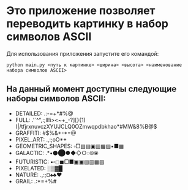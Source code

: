 # Это приложение позволяет переводить картинку в набор символов ASCII

Для использования приложения запустите его командой:

```shell
python main.py <путь к картинке> <ширина> <высота> <наименование набора символов ASCII>
```

## На данный момент доступны следующие наборы символов ASCII:
* DETAILED:  .:-=+*#%@
* FULL:  .'`^",:;Il!i><~+_-?][}{1)(|\/tfjrxnuvczXYUJCLQ0OZmwqpdbkhao*#MW&8%B@$
* GRAFFITI: #$%&+-*=@
* PIXEL_ART:  .,:;oO*+
* GEOMETRIC_SHAPES:  ▫□▧▤▣▥▩▨▪■▦
* GALACTIC: .*•⚫⬤●◆◇○◌⦾⦿
* FUTURISTIC: ▪▫◻◼□■▣▣▤▥▦▧
* PIXELATED:  ░▒▓█
* NATURE:  .,:;¤♠♣♥
* GRAIL: .:*=+%#